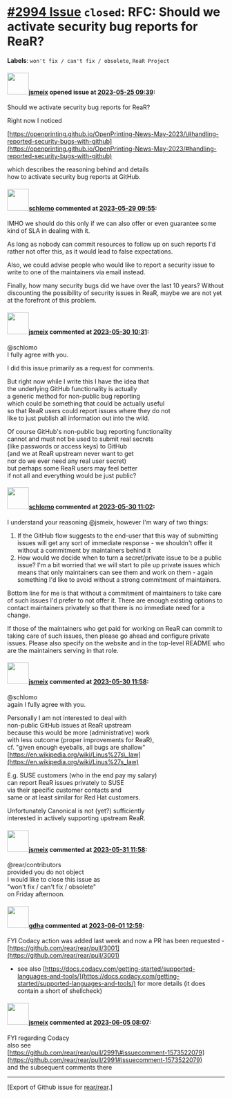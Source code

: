 [\#2994 Issue](https://github.com/rear/rear/issues/2994) `closed`: RFC: Should we activate security bug reports for ReaR?
=========================================================================================================================

**Labels**: `won't fix / can't fix / obsolete`, `ReaR Project`

#### <img src="https://avatars.githubusercontent.com/u/1788608?u=925fc54e2ce01551392622446ece427f51e2f0ce&v=4" width="50">[jsmeix](https://github.com/jsmeix) opened issue at [2023-05-25 09:39](https://github.com/rear/rear/issues/2994):

Should we activate security bug reports for ReaR?

Right now I noticed

[https://openprinting.github.io/OpenPrinting-News-May-2023/\#handling-reported-security-bugs-with-github](https://openprinting.github.io/OpenPrinting-News-May-2023/#handling-reported-security-bugs-with-github)

which describes the reasoning behind and details  
how to activate security bug reports at GitHub.

#### <img src="https://avatars.githubusercontent.com/u/101384?v=4" width="50">[schlomo](https://github.com/schlomo) commented at [2023-05-29 09:55](https://github.com/rear/rear/issues/2994#issuecomment-1566876391):

IMHO we should do this only if we can also offer or even guarantee some
kind of SLA in dealing with it.

As long as nobody can commit resources to follow up on such reports I'd
rather not offer this, as it would lead to false expectations.

Also, we could advise people who would like to report a security issue
to write to one of the maintainers via email instead.

Finally, how many security bugs did we have over the last 10 years?
Without discounting the possibility of security issues in ReaR, maybe we
are not yet at the forefront of this problem.

#### <img src="https://avatars.githubusercontent.com/u/1788608?u=925fc54e2ce01551392622446ece427f51e2f0ce&v=4" width="50">[jsmeix](https://github.com/jsmeix) commented at [2023-05-30 10:31](https://github.com/rear/rear/issues/2994#issuecomment-1568193286):

@schlomo  
I fully agree with you.

I did this issue primarily as a request for comments.

But right now while I write this I have the idea that  
the underlying GitHub functionality is actually  
a generic method for non-public bug reporting  
which could be something that could be actually useful  
so that ReaR users could report issues where they do not  
like to just publish all information out into the wild.

Of course GitHub's non-public bug reporting functionality  
cannot and must not be used to submit real secrets  
(like passwords or access keys) to GitHub  
(and we at ReaR upstream never want to get  
nor do we ever need any real user secret)  
but perhaps some ReaR users may feel better  
if not all and everything would be just public?

#### <img src="https://avatars.githubusercontent.com/u/101384?v=4" width="50">[schlomo](https://github.com/schlomo) commented at [2023-05-30 11:02](https://github.com/rear/rear/issues/2994#issuecomment-1568231850):

I understand your reasoning @jsmeix, however I'm wary of two things:

1.  If the GitHub flow suggests to the end-user that this way of
    submitting issues will get any sort of immediate response - we
    shouldn't offer it without a commitment by maintainers behind it
2.  How would we decide when to turn a secret/private issue to be a
    public issue? I'm a bit worried that we will start to pile up
    private issues which means that only maintainers can see them and
    work on them - again something I'd like to avoid without a strong
    commitment of maintainers.

Bottom line for me is that without a commitment of maintainers to take
care of such issues I'd prefer to not offer it. There are enough
existing options to contact maintainers privately so that there is no
immediate need for a change.

If those of the maintainers who get paid for working on ReaR can commit
to taking care of such issues, then please go ahead and configure
private issues. Please also specify on the website and in the top-level
README who are the maintainers serving in that role.

#### <img src="https://avatars.githubusercontent.com/u/1788608?u=925fc54e2ce01551392622446ece427f51e2f0ce&v=4" width="50">[jsmeix](https://github.com/jsmeix) commented at [2023-05-30 11:58](https://github.com/rear/rear/issues/2994#issuecomment-1568307321):

@schlomo  
again I fully agree with you.

Personally I am not interested to deal with  
non-public GitHub issues at ReaR upstream  
because this would be more (administrative) work  
with less outcome (proper improvements for ReaR),  
cf. "given enough eyeballs, all bugs are shallow"  
[https://en.wikipedia.org/wiki/Linus%27s\_law](https://en.wikipedia.org/wiki/Linus%27s_law)

E.g. SUSE customers (who in the end pay my salary)  
can report ReaR issues privately to SUSE  
via their specific customer contacts and  
same or at least similar for Red Hat customers.

Unfortunately Canonical is not (yet?) sufficiently  
interested in actively supporting upstream ReaR.

#### <img src="https://avatars.githubusercontent.com/u/1788608?u=925fc54e2ce01551392622446ece427f51e2f0ce&v=4" width="50">[jsmeix](https://github.com/jsmeix) commented at [2023-05-31 11:58](https://github.com/rear/rear/issues/2994#issuecomment-1570066137):

@rear/contributors  
provided you do not object  
I would like to close this issue as  
"won't fix / can't fix / obsolete"  
on Friday afternoon.

#### <img src="https://avatars.githubusercontent.com/u/888633?u=cdaeb31efcc0048d3619651aa18dd4b76e636b21&v=4" width="50">[gdha](https://github.com/gdha) commented at [2023-06-01 12:59](https://github.com/rear/rear/issues/2994#issuecomment-1572008944):

FYI Codacy action was added last week and now a PR has been requested -
[https://github.com/rear/rear/pull/3001](https://github.com/rear/rear/pull/3001)
- see also
[https://docs.codacy.com/getting-started/supported-languages-and-tools/](https://docs.codacy.com/getting-started/supported-languages-and-tools/)
for more details (it does contain a short of shellcheck)

#### <img src="https://avatars.githubusercontent.com/u/1788608?u=925fc54e2ce01551392622446ece427f51e2f0ce&v=4" width="50">[jsmeix](https://github.com/jsmeix) commented at [2023-06-05 08:07](https://github.com/rear/rear/issues/2994#issuecomment-1576297562):

FYI regarding Codacy  
also see  
[https://github.com/rear/rear/pull/2991\#issuecomment-1573522079](https://github.com/rear/rear/pull/2991#issuecomment-1573522079)  
and the subsequent comments there

------------------------------------------------------------------------

\[Export of Github issue for
[rear/rear](https://github.com/rear/rear).\]
